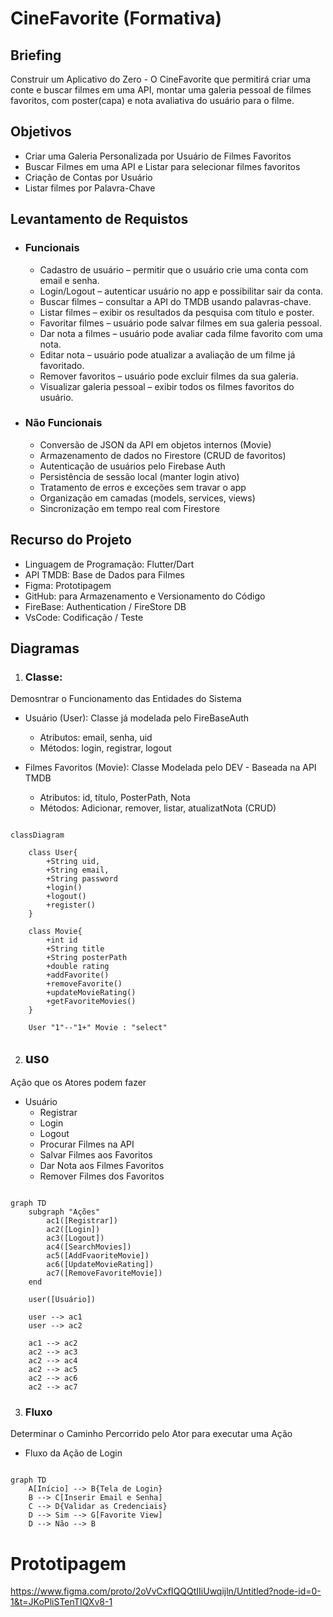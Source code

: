 # CineFavorite (Formativa)

## Briefing
Construir um Aplicativo do Zero - O CineFavorite que permitirá criar uma conte e buscar filmes em uma API, montar uma galeria pessoal de filmes favoritos, com poster(capa) e nota avaliativa do usuário para o filme.

## Objetivos
- Criar uma Galeria Personalizada por Usuário de Filmes Favoritos
- Buscar Filmes em uma API e Listar para selecionar filmes favoritos
- Criação de Contas por Usuário
- Listar filmes por Palavra-Chave

## Levantamento de Requistos
- ### Funcionais
    - Cadastro de usuário – permitir que o usuário crie uma conta com email e senha.
    - Login/Logout – autenticar usuário no app e possibilitar sair da conta.
    - Buscar filmes – consultar a API do TMDB usando palavras-chave.
    - Listar filmes – exibir os resultados da pesquisa com título e poster.
    - Favoritar filmes – usuário pode salvar filmes em sua galeria pessoal.
    - Dar nota a filmes – usuário pode avaliar cada filme favorito com uma nota.
    - Editar nota – usuário pode atualizar a avaliação de um filme já favoritado.
    - Remover favoritos – usuário pode excluir filmes da sua galeria.
    - Visualizar galeria pessoal – exibir todos os filmes favoritos do usuário.

- ### Não Funcionais
    - Conversão de JSON da API em objetos internos (Movie)
    - Armazenamento de dados no Firestore (CRUD de favoritos)
    - Autenticação de usuários pelo Firebase Auth
    - Persistência de sessão local (manter login ativo)
    - Tratamento de erros e exceções sem travar o app
    - Organização em camadas (models, services, views)
    - Sincronização em tempo real com Firestore

## Recurso do Projeto
- Linguagem de Programação: Flutter/Dart
- API TMDB: Base de Dados para Filmes
- Figma: Prototipagem
- GitHub: para Armazenamento e Versionamento do Código
- FireBase: Authentication / FireStore DB
- VsCode: Codificação / Teste

## Diagramas
1. ### Classe: 
Demosntrar o Funcionamento das Entidades do Sistema
- Usuário (User): Classe já modelada pelo FireBaseAuth
    - Atributos: email, senha, uid
    - Métodos: login, registrar, logout

- Filmes Favoritos (Movie): Classe Modelada pelo DEV - Baseada na API TMDB
    - Atributos: id, título, PosterPath, Nota
    - Métodos: Adicionar, remover, listar, atualizatNota (CRUD)

```mermaid

classDiagram

    class User{
        +String uid,
        +String email,
        +String password
        +login()
        +logout()
        +register()
    }

    class Movie{
        +int id
        +String title
        +String posterPath
        +double rating
        +addFavorite()
        +removeFavorite()
        +updateMovieRating()
        +getFavoriteMovies()
    }

    User "1"--"1+" Movie : "select"

```


2. ## uso
Ação que os Atores podem fazer 
- Usuário
    - Registrar 
    - Login 
    - Logout 
    - Procurar Filmes na API
    - Salvar Filmes aos Favoritos 
    - Dar Nota aos Filmes Favoritos
    - Remover Filmes dos Favoritos 

```mermaid

graph TD
    subgraph "Ações"
        ac1([Registrar])
        ac2([Login])
        ac3([Logout])
        ac4([SearchMovies])
        ac5([AddFvaoriteMovie])
        ac6([UpdateMovieRating])
        ac7([RemoveFavoriteMovie])
    end

    user([Usuário])

    user --> ac1
    user --> ac2

    ac1 --> ac2
    ac2 --> ac3
    ac2 --> ac4
    ac2 --> ac5
    ac2 --> ac6
    ac2 --> ac7

```

3. ### Fluxo
Determinar o Caminho Percorrido pelo Ator para executar uma Ação

- Fluxo da Ação de Login

```mermaid

graph TD
    A[Início] --> B{Tela de Login}
    B --> C[Inserir Email e Senha]
    C --> D{Validar as Credenciais}
    D --> Sim --> G[Favorite View]
    D --> Não --> B

```
# Prototipagem
https://www.figma.com/proto/2oVvCxfIQQQtIIiUwqijln/Untitled?node-id=0-1&t=JKoPliSTenTIQXv8-1
